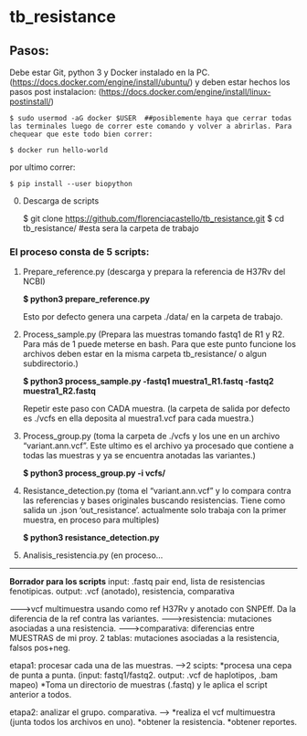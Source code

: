 # tb_resistance



## Pasos: 

Debe estar Git, python 3 y Docker instalado en la PC. (https://docs.docker.com/engine/install/ubuntu/)
y deben estar hechos los pasos post instalacion:
(https://docs.docker.com/engine/install/linux-postinstall/)

 	$ sudo usermod -aG docker $USER  ##posiblemente haya que cerrar todas las terminales luego de correr este comando y volver a abrirlas. Para chequear que este todo bien correr:
	
	$ docker run hello-world       



por ultimo correr:
	
	$ pip install --user biopython 

0) Descarga de scripts
	
	$ git clone https://github.com/florenciacastello/tb_resistance.git
  	$ cd tb_resistance/ #esta sera la carpeta de trabajo
   
### El proceso consta de 5 scripts:
1) Prepare_reference.py (descarga y prepara la referencia de H37Rv del NCBI)

	**$ python3 prepare_reference.py**

	Esto por defecto genera una carpeta ./data/ en la carpeta de trabajo.
	
2) Process_sample.py (Prepara las muestras tomando fastq1 de R1 y R2. Para más de 1 puede meterse en bash. Para que este punto funcione los archivos deben estar en la misma carpeta tb_resistance/ o algun subdirectorio.)

	**$ python3 process_sample.py -fastq1 muestra1_R1.fastq -fastq2 muestra1_R2.fastq**
 
 	 Repetir este paso con CADA muestra. (la carpeta de salida por defecto es ./vcfs en ella deposita al muestra1.vcf para cada muestra.)
	 
3) Process_group.py (toma la carpeta de ./vcfs y los une en un archivo “variant.ann.vcf”. Este ultimo es el archivo ya procesado que contiene a todas las muestras y ya se encuentra anotadas las variantes.)

	**$ python3 process_group.py -i vcfs/**

4) Resistance_detection.py (toma el “variant.ann.vcf” y lo compara contra las referencias y bases originales buscando resistencias. Tiene como salida un .json ‘out_resistance’. actualmente solo trabaja con la primer muestra, en proceso para multiples)

	**$ python3 resistance_detection.py**



5) Analisis_resistencia.py (en proceso…

------------------------------------------------------------------------------------------------------------------------------------------
**Borrador para los scripts**
input: .fastq pair end, lista de resistencias fenotipicas. 
output: .vcf (anotado), resistencia, comparativa

--->vcf multimuestra usando como ref H37Rv y anotado con SNPEff. Da la diferencia de la ref contra las variantes.
--->resistencia: mutaciones asociadas a una resistencia. 
--->comparativa: diferencias entre MUESTRAS de mi proy. 2 tablas: mutaciones asociadas a la resistencia, falsos pos+neg.


etapa1: procesar cada una de las muestras. 
-->2 scipts:
	*procesa una cepa de punta a punta. (input: fastq1/fastq2. output: .vcf de haplotipos, .bam mapeo)
	*Toma un directorio de muestras (.fastq) y le aplica el script anterior a todos.

etapa2: analizar el grupo. comparativa. 
--> 
	*realiza el vcf multimuestra (junta todos los archivos en uno).
	*obtener la resistencia.
	*obtener reportes.
	
